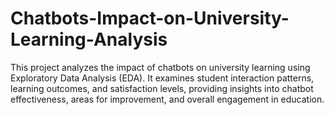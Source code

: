 # Chatbots-Impact-on-University-Learning-Analysis
This project analyzes the impact of chatbots on university learning using Exploratory Data Analysis (EDA). It examines student interaction patterns, learning outcomes, and satisfaction levels, providing insights into chatbot effectiveness, areas for improvement, and overall engagement in education.
